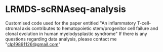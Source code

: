 # LRMDS-scRNAseq-analysis
Customised code used for the paper entitled "An inflammatory T-cell-stromal axis contributes to hematopoietic stem/progenitor cell failure and clonal evolution in human myelodysplastic syndrome"
If there is any questions regarding data analysis, please contact me "clp19891126@gmail.com"
